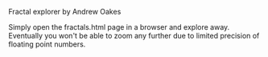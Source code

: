 Fractal explorer 
by Andrew Oakes

 
Simply open the fractals.html page in a browser and explore away.
Eventually you won't be able to zoom any further due to limited precision
of floating point numbers.
